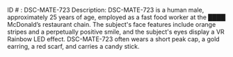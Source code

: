 ID # : DSC-MATE-723
Description: DSC-MATE-723 is a human male, approximately 25 years of age, employed as a fast food worker at the ████ McDonald’s restaurant chain. The subject's face features include orange stripes and a perpetually positive smile, and the subject's eyes display a VR Rainbow LED effect. DSC-MATE-723 often wears a short peak cap, a gold earring, a red scarf, and carries a candy stick.